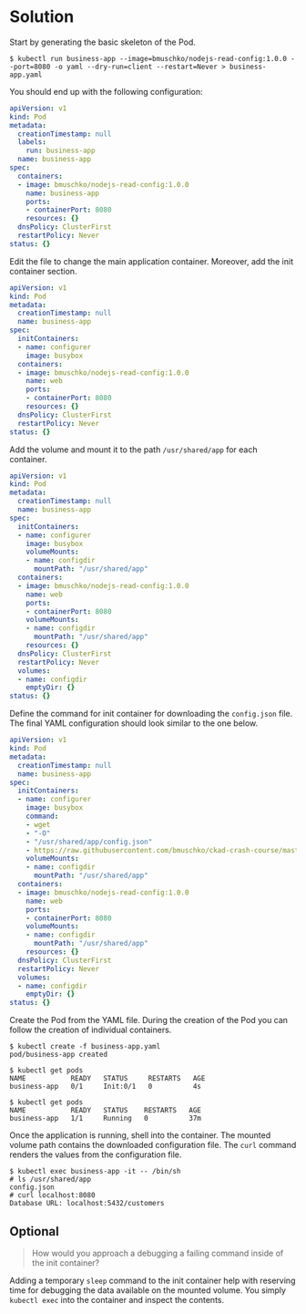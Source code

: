 # Solution

Start by generating the basic skeleton of the Pod.

```shell
$ kubectl run business-app --image=bmuschko/nodejs-read-config:1.0.0 --port=8080 -o yaml --dry-run=client --restart=Never > business-app.yaml
```

You should end up with the following configuration:

```yaml
apiVersion: v1
kind: Pod
metadata:
  creationTimestamp: null
  labels:
    run: business-app
  name: business-app
spec:
  containers:
  - image: bmuschko/nodejs-read-config:1.0.0
    name: business-app
    ports:
    - containerPort: 8080
    resources: {}
  dnsPolicy: ClusterFirst
  restartPolicy: Never
status: {}
```

Edit the file to change the main application container. Moreover, add the init container section.

```yaml
apiVersion: v1
kind: Pod
metadata:
  creationTimestamp: null
  name: business-app
spec:
  initContainers:
  - name: configurer
    image: busybox
  containers:
  - image: bmuschko/nodejs-read-config:1.0.0
    name: web
    ports:
    - containerPort: 8080
    resources: {}
  dnsPolicy: ClusterFirst
  restartPolicy: Never
status: {}
```

Add the volume and mount it to the path `/usr/shared/app` for each container.

```yaml
apiVersion: v1
kind: Pod
metadata:
  creationTimestamp: null
  name: business-app
spec:
  initContainers:
  - name: configurer
    image: busybox
    volumeMounts:
    - name: configdir
      mountPath: "/usr/shared/app"
  containers:
  - image: bmuschko/nodejs-read-config:1.0.0
    name: web
    ports:
    - containerPort: 8080
    volumeMounts:
    - name: configdir
      mountPath: "/usr/shared/app"
    resources: {}
  dnsPolicy: ClusterFirst
  restartPolicy: Never
  volumes:
  - name: configdir
    emptyDir: {}
status: {}
```

Define the command for init container for downloading the `config.json` file. The final YAML configuration should look similar to the one below.

```yaml
apiVersion: v1
kind: Pod
metadata:
  creationTimestamp: null
  name: business-app
spec:
  initContainers:
  - name: configurer
    image: busybox
    command:
    - wget
    - "-O"
    - "/usr/shared/app/config.json"
    - https://raw.githubusercontent.com/bmuschko/ckad-crash-course/master/exercises/07-creating-init-container/app/config/config.json
    volumeMounts:
    - name: configdir
      mountPath: "/usr/shared/app"
  containers:
  - image: bmuschko/nodejs-read-config:1.0.0
    name: web
    ports:
    - containerPort: 8080
    volumeMounts:
    - name: configdir
      mountPath: "/usr/shared/app"
    resources: {}
  dnsPolicy: ClusterFirst
  restartPolicy: Never
  volumes:
  - name: configdir
    emptyDir: {}
status: {}
```

Create the Pod from the YAML file. During the creation of the Pod you can follow the creation of individual containers.

```shell
$ kubectl create -f business-app.yaml
pod/business-app created

$ kubectl get pods
NAME           READY   STATUS     RESTARTS   AGE
business-app   0/1     Init:0/1   0          4s

$ kubectl get pods
NAME           READY   STATUS    RESTARTS   AGE
business-app   1/1     Running   0          37m
```

Once the application is running, shell into the container. The mounted volume path contains the downloaded configuration file. The `curl` command renders the values from the configuration file.

```shell
$ kubectl exec business-app -it -- /bin/sh
# ls /usr/shared/app
config.json
# curl localhost:8080
Database URL: localhost:5432/customers
```

## Optional

> How would you approach a debugging a failing command inside of the init container?

Adding a temporary `sleep` command to the init container help with reserving time for debugging the data available on the mounted volume. You simply `kubectl exec` into the container and inspect the contents.
